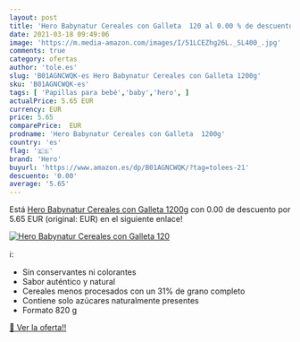 ```yaml
---
layout: post
title: 'Hero Babynatur Cereales con Galleta  120 al 0.00 % de descuento'
date: 2021-03-18 09:49:06
image: 'https://m.media-amazon.com/images/I/51LCEZhg26L._SL400_.jpg'
comments: true
category: ofertas
author: 'tole.es'
slug: 'B01AGNCWQK-es Hero Babynatur Cereales con Galleta 1200g'
sku: 'B01AGNCWQK-es'
tags: [ 'Papillas para bebé','baby','hero', ]
actualPrice: 5.65 EUR
currency: EUR
price: 5.65
comparePrice:  EUR
prodname: 'Hero Babynatur Cereales con Galleta  1200g'
country: 'es'
flag: '🇪🇸'
brand: 'Hero'
buyurl: 'https://www.amazon.es/dp/B01AGNCWQK/?tag=tolees-21'
descuento: '0.00'
average: '5.65'
---
```


Está [Hero Babynatur Cereales con Galleta  1200g](https://www.amazon.es/dp/B01AGNCWQK/?tag=tolees-21) con 0.00 de descuento por 5.65 EUR (original:  EUR) en el siguiente enlace!

[![Hero Babynatur Cereales con Galleta  120](https://m.media-amazon.com/images/I/51LCEZhg26L._SL400_.jpg)](https://www.amazon.es/dp/B01AGNCWQK/?tag=tolees-21)

ℹ️:

- Sin conservantes ni colorantes
- Sabor auténtico y natural
- Cereales menos procesados con un 31% de grano completo
- Contiene solo azúcares naturalmente presentes
- Formato 820 g

[🛒 Ver la oferta!!](https://www.amazon.es/dp/B01AGNCWQK/?tag=tolees-21)
